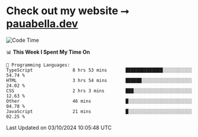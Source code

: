 # Check out my website ⭢ [pauabella.dev](https://pauabella.dev)

<!--START_SECTION:waka-->
![Code Time](http://img.shields.io/badge/Code%20Time-3%2C765%20hrs%2046%20mins-blue)

📊 **This Week I Spent My Time On** 

```text
💬 Programming Languages: 
TypeScript               8 hrs 53 mins       ██████████████░░░░░░░░░░░   54.74 % 
HTML                     3 hrs 54 mins       ██████░░░░░░░░░░░░░░░░░░░   24.02 % 
CSS                      2 hrs 3 mins        ███░░░░░░░░░░░░░░░░░░░░░░   12.63 % 
Other                    46 mins             █░░░░░░░░░░░░░░░░░░░░░░░░   04.78 % 
JavaScript               21 mins             █░░░░░░░░░░░░░░░░░░░░░░░░   02.25 % 
```


 Last Updated on 03/10/2024 10:05:48 UTC
<!--END_SECTION:waka-->
